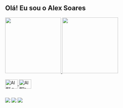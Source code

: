 ## Olá! Eu sou o Alex Soares 

<div>
  <a href="https://github.com/AlexSoares98">
  <img height="180em" src="https://github-readme-stats.vercel.app/api?username=AlexSoares98&show_icons=true&theme=dark&include_all_commits=true&count_private=true"/>
  <img height="180em" src="https://github-readme-stats.vercel.app/api/top-langs/?username=AlexSoares98&layout=compact&langs_count=16&theme=dark"/>
</div>

<div style="display: inline_block"><br>
  <img align="center" alt="Alex - Java" height="30" width="40" 
<img src="https://cdn.jsdelivr.net/gh/devicons/devicon@latest/icons/java/java-original.svg" />
  <img align="center" alt="Alex-py" height="30" width="40" 
<img src="https://cdn.jsdelivr.net/gh/devicons/devicon@latest/icons/python/python-original.svg" /> 
</div>
  
  ##
 
<div> 
  <a href="https://instagram.com/aleex.soares" target="_blank"><img src="https://img.shields.io/badge/-Instagram-%23E4405F?style=for-the-badge&logo=instagram&logoColor=white" target="_blank"></a>
  <a href = "mailto:aleexaugusto@gmail.com"><img src="https://img.shields.io/badge/-Gmail-%23333?style=for-the-badge&logo=gmail&logoColor=white" target="_blank"></a>
  <a href="https://www.linkedin.com/in/alex-soares-498a1b268" target="_blank"><img src="https://img.shields.io/badge/-LinkedIn-%230077B5?style=for-the-badge&logo=linkedin&logoColor=white" target="_blank"></a> 


</div>
